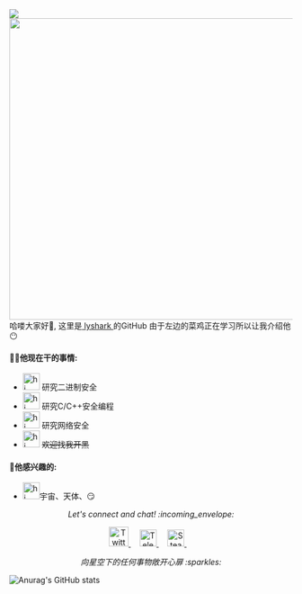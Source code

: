 <img src="https://cdn.lyshark.com/archive/readme/MySvgs/header.svg">
<img align="right" src="/Image/lyshark.png" width='553px' height='536px'>

哈喽大家好:wave:, 这里是[ lyshark ](https://lyshark.cnblogs.com)的GitHub 由于左边的菜鸡正在学习所以让我介绍他:no_mouth:


#### 👨‍💻他现在干的事情:

- <img src="https://cdn.lyshark.com/archive/readme/Image/dac15_frog.gif" width="30px" alt="hi"> 研究二进制安全
- <img src="https://cdn.lyshark.com/archive/readme/Image/happy.gif" width="30px" alt="hi"> 研究C/C++安全编程
- <img src="https://cdn.lyshark.com/archive/readme/Image/huff.gif" width="30px" alt="hi"> 研究网络安全
- <img src="https://cdn.lyshark.com/archive/readme/Image/stars.gif" width="30px" alt="hi"> ~~欢迎找我开黑~~

#### :green_heart:他感兴趣的:

- <img src="https://cdn.lyshark.com/archive/readme/Image/snort.gif" width="30px" alt="hi">宇宙、天体、😏

<p align="center"> 
  <i> Let's connect and chat! :incoming_envelope: </i>
</p>

<p align="center">
  <a href="https://twitter.com/"><img src="https://cdn.lyshark.com/archive/readme/MySvgs/twitter.svg" width="35px" alt="Twitter">     </a> &nbsp; &nbsp;
  <a href="https://t.me/"><img src="https://cdn.lyshark.com/archive/readme/MySvgs/telegram.svg" width="30px" alt="Telegram">    </a> &nbsp; &nbsp;
  <a href="https://steamcommunity.com/"><img src="https://cdn.lyshark.com/archive/readme/MySvgs/steam.svg" width="30px" alt="Steam">    </a> &nbsp; &nbsp;
</p>

<p align="center">
  <i> 向星空下的任何事物敞开心扉 :sparkles: </i>
</p>

![Anurag's GitHub stats](https://github-readme-stats.vercel.app/api?username=lyshark&hide=contribs,prs)
